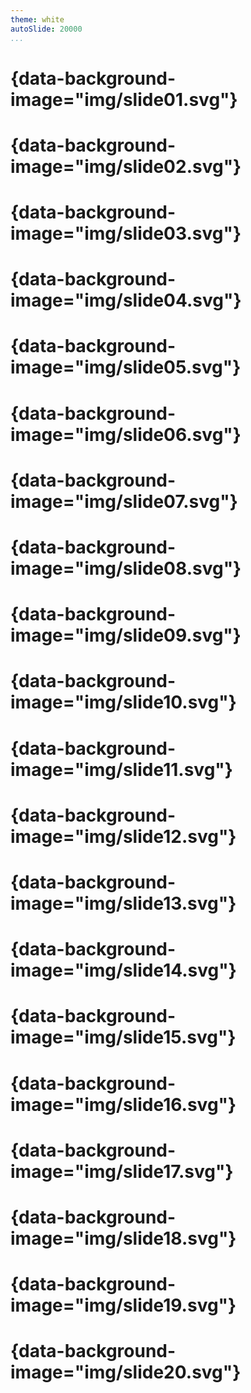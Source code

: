 ```yaml
---
theme: white
autoSlide: 20000
...
```


# {data-background-image="img/slide01.svg"}

# {data-background-image="img/slide02.svg"}

# {data-background-image="img/slide03.svg"}

# {data-background-image="img/slide04.svg"}

# {data-background-image="img/slide05.svg"}

# {data-background-image="img/slide06.svg"}

# {data-background-image="img/slide07.svg"}

# {data-background-image="img/slide08.svg"}

# {data-background-image="img/slide09.svg"}

# {data-background-image="img/slide10.svg"}

# {data-background-image="img/slide11.svg"}

# {data-background-image="img/slide12.svg"}

# {data-background-image="img/slide13.svg"}

# {data-background-image="img/slide14.svg"}

# {data-background-image="img/slide15.svg"}

# {data-background-image="img/slide16.svg"}

# {data-background-image="img/slide17.svg"}

# {data-background-image="img/slide18.svg"}

# {data-background-image="img/slide19.svg"}

# {data-background-image="img/slide20.svg"}

